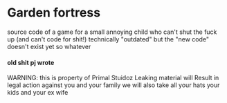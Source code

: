 # Garden fortress
source code of a game for a small annoying child who can't shut the fuck up (and can't code for shit!)
technically "outdated" but the "new code" doesn't exist yet so whatever
#### old shit pj wrote
WARNING: this is property of Primal Stuidoz Leaking material will Result in legal action against you and your family we will also take all your hats your kids and your ex wife

